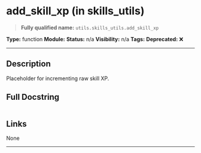 # add_skill_xp (in skills_utils)
> **Fully qualified name:** `utils.skills_utils.add_skill_xp`

**Type:** function
**Module:** 
**Status:** n/a
**Visibility:** n/a
**Tags:** 
**Deprecated:** ❌

---

## Description
Placeholder for incrementing raw skill XP.

## Full Docstring
```

```

## Links
None

---
